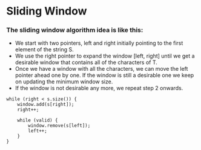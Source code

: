 
# Sliding Window
### The sliding window algorithm idea is like this:
 - We start with two pointers, left and right initially pointing to the first element of the string S.
 - We use the right pointer to expand the window [left, right] until we get a desirable window that contains all of the characters of T.
 - Once we have a window with all the characters, we can move the left pointer ahead one by one. If the window is still a desirable one we keep on updating the minimum window size.
 - If the window is not desirable any more, we repeat step 2 onwards.

```
while (right < s.size()) {
    window.add(s[right]);
    right++;

    while (valid) {
        window.remove(s[left]);
        left++;
    }
}
```